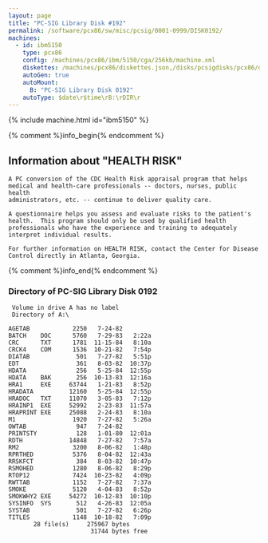 ```yaml
---
layout: page
title: "PC-SIG Library Disk #192"
permalink: /software/pcx86/sw/misc/pcsig/0001-0999/DISK0192/
machines:
  - id: ibm5150
    type: pcx86
    config: /machines/pcx86/ibm/5150/cga/256kb/machine.xml
    diskettes: /machines/pcx86/diskettes.json,/disks/pcsigdisks/pcx86/diskettes.json
    autoGen: true
    autoMount:
      B: "PC-SIG Library Disk 0192"
    autoType: $date\r$time\rB:\rDIR\r
---
```


{% include machine.html id="ibm5150" %}

{% comment %}info_begin{% endcomment %}

## Information about "HEALTH RISK"

    A PC conversion of the CDC Health Risk appraisal program that helps
    medical and health-care professionals -- doctors, nurses, public health
    administrators, etc. -- continue to deliver quality care.
    
    A questionnaire helps you assess and evaluate risks to the patient's
    health.  This program should only be used by qualified health
    professionals who have the experience and training to adequately
    interpret individual results.
    
    For further information on HEALTH RISK, contact the Center for Disease
    Control directly in Atlanta, Georgia.
{% comment %}info_end{% endcomment %}


### Directory of PC-SIG Library Disk 0192

     Volume in drive A has no label
     Directory of A:\

    AGETAB            2250   7-24-82
    BATCH    DOC      5760   7-29-83   2:22a
    CRC      TXT      1781  11-15-84   8:10a
    CRCK4    COM      1536  10-21-82   7:54p
    DIATAB             501   7-27-82   5:51p
    EDT                361   8-03-82  10:37p
    HDATA              256   5-25-84  12:55p
    HDATA    BAK       256  10-13-83  12:16a
    HRA1     EXE     63744   1-21-83   8:52p
    HRADATA          12160   5-25-84  12:55p
    HRADOC   TXT     11070   3-05-83   7:12p
    HRAINP1  EXE     52992   2-23-83  11:57a
    HRAPRINT EXE     25088   2-24-83   8:10a
    M1                1920   7-27-82   5:26a
    OWTAB              947   7-24-82
    PRINTSTY           128   1-01-80  12:01a
    RDTH             14848   7-27-82   7:57a
    RM2               3200   8-06-82   1:48p
    RPRTHED           5376   8-04-82  12:43a
    RRSKFCT            384   8-03-82  10:47p
    RSMOHED           1280   8-06-82   8:29p
    RTOP12            7424  10-23-82   4:09p
    RWTTAB            1152   7-27-82   7:37a
    SMOKE             5120   4-04-83   8:52p
    SMOKWHY2 EXE     54272  10-12-83  10:10p
    SYSINFO  SYS       512   4-26-83  12:05a
    SYSTAB             501   7-27-82   6:26p
    TITLES            1148  10-18-82   7:09p
           28 file(s)     275967 bytes
                           31744 bytes free
